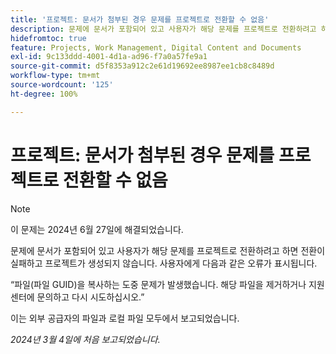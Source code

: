 ```yaml
---
title: '프로젝트: 문서가 첨부된 경우 문제를 프로젝트로 전환할 수 없음'
description: 문제에 문서가 포함되어 있고 사용자가 해당 문제를 프로젝트로 전환하려고 하면 전환이 실패하고 프로젝트가 생성되지 않습니다. 사용자에게 오류 메시지가 표시됩니다.
hidefromtoc: true
feature: Projects, Work Management, Digital Content and Documents
exl-id: 9c133ddd-4001-4d1a-ad96-f7a0a57fe9a1
source-git-commit: d5f8353a912c2e61d19692ee8987ee1cb8c8489d
workflow-type: tm+mt
source-wordcount: '125'
ht-degree: 100%

---
```


# 프로젝트: 문서가 첨부된 경우 문제를 프로젝트로 전환할 수 없음

>[!NOTE]
>
>이 문제는 2024년 6월 27일에 해결되었습니다.


문제에 문서가 포함되어 있고 사용자가 해당 문제를 프로젝트로 전환하려고 하면 전환이 실패하고 프로젝트가 생성되지 않습니다. 사용자에게 다음과 같은 오류가 표시됩니다.

“파일(파일 GUID)을 복사하는 도중 문제가 발생했습니다. 해당 파일을 제거하거나 지원 센터에 문의하고 다시 시도하십시오.”

이는 외부 공급자의 파일과 로컬 파일 모두에서 보고되었습니다.

_2024년 3월 4일에 처음 보고되었습니다._
